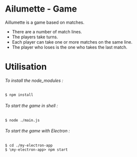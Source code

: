 # Ailumette - Game
Aillumette is a game based on matches.

- There are a number of match lines.
- The players take turns.
- Each player can take one or more matches on the same line.
- The player who loses is the one who takes the last match.

# Utilisation

###### To install the node_modules :
```shell
$ npm install 
```

###### To start the game in shell :
```shell
$ node ./main.js
```

###### To start the game with Electron :
```shell
$ cd ./my-electron-app
$ \my-electron-app> npm start
```
